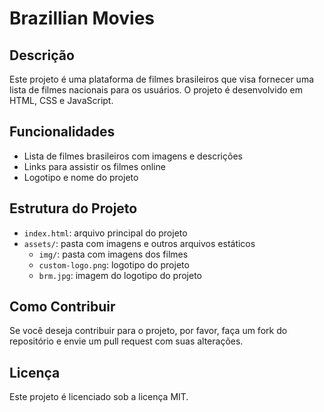 **Brazillian Movies**
=====================

**Descrição**
---------------

Este projeto é uma plataforma de filmes brasileiros que visa fornecer uma lista de filmes nacionais para os usuários. O projeto é desenvolvido em HTML, CSS e JavaScript.

**Funcionalidades**
-------------------

* Lista de filmes brasileiros com imagens e descrições
* Links para assistir os filmes online
* Logotipo e nome do projeto

**Estrutura do Projeto**
-------------------------

* `index.html`: arquivo principal do projeto
* `assets/`: pasta com imagens e outros arquivos estáticos
	+ `img/`: pasta com imagens dos filmes
	+ `custom-logo.png`: logotipo do projeto
	+ `brm.jpg`: imagem do logotipo do projeto

**Como Contribuir**
--------------------

Se você deseja contribuir para o projeto, por favor, faça um fork do repositório e envie um pull request com suas alterações.

**Licença**
------------

Este projeto é licenciado sob a licença MIT.
